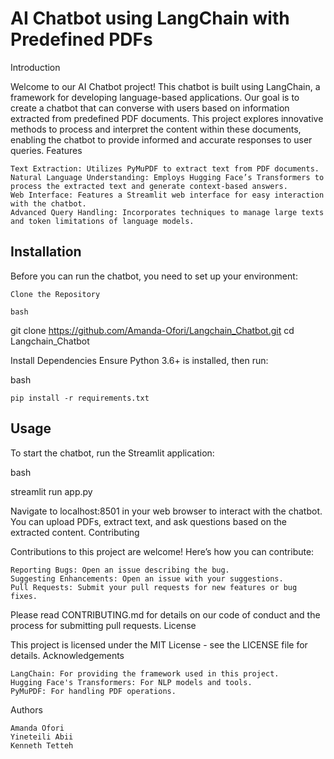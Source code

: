# AI Chatbot using LangChain with Predefined PDFs
Introduction

Welcome to our AI Chatbot project! This chatbot is built using LangChain, a framework for developing language-based applications. Our goal is to create a chatbot that can converse with users based on information extracted from predefined PDF documents. This project explores innovative methods to process and interpret the content within these documents, enabling the chatbot to provide informed and accurate responses to user queries.
Features

    Text Extraction: Utilizes PyMuPDF to extract text from PDF documents.
    Natural Language Understanding: Employs Hugging Face’s Transformers to process the extracted text and generate context-based answers.
    Web Interface: Features a Streamlit web interface for easy interaction with the chatbot.
    Advanced Query Handling: Incorporates techniques to manage large texts and token limitations of language models.

## Installation

Before you can run the chatbot, you need to set up your environment:

    Clone the Repository

    bash

git clone https://github.com/Amanda-Ofori/Langchain_Chatbot.git
cd Langchain_Chatbot

Install Dependencies
Ensure Python 3.6+ is installed, then run:

bash

    pip install -r requirements.txt

## Usage

To start the chatbot, run the Streamlit application:

bash

streamlit run app.py

Navigate to localhost:8501 in your web browser to interact with the chatbot. You can upload PDFs, extract text, and ask questions based on the extracted content.
Contributing

Contributions to this project are welcome! Here’s how you can contribute:

    Reporting Bugs: Open an issue describing the bug.
    Suggesting Enhancements: Open an issue with your suggestions.
    Pull Requests: Submit your pull requests for new features or bug fixes.

Please read CONTRIBUTING.md for details on our code of conduct and the process for submitting pull requests.
License

This project is licensed under the MIT License - see the LICENSE file for details.
Acknowledgements

    LangChain: For providing the framework used in this project.
    Hugging Face's Transformers: For NLP models and tools.
    PyMuPDF: For handling PDF operations.

Authors

    Amanda Ofori
    Yineteili Abii
    Kenneth Tetteh
